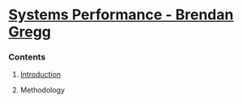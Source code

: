 # [Systems Performance - Brendan Gregg](http://www.amazon.com/gp/product/0133390098/ref=as_li_ss_tl?ie=UTF8&camp=1789&creative=390957&creativeASIN=0133390098&linkCode=as2&tag=deirdrestraug-20)



### Contents

1. [Introduction](Introduction.md)

2. Methodology
